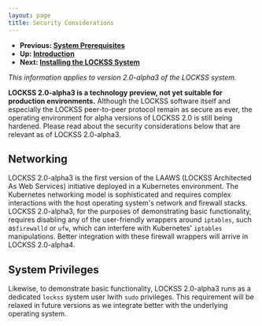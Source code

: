 ```yaml
---
layout: page
title: Security Considerations
---
```


*   **Previous: [System Prerequisites](prerequisites)**
*   **Up: [Introduction](.)**
*   **Next: [Installing the LOCKSS System](../installing)**

*This information applies to version 2.0-alpha3 of the LOCKSS system.*

**LOCKSS 2.0-alpha3 is a technology preview, not yet suitable for production environments.** Although the LOCKSS software itself and especially the LOCKSS peer-to-peer protocol remain as secure as ever, the operating environment for alpha versions of LOCKSS 2.0 is still being hardened. Please read about the security considerations below that are relevant as of LOCKSS 2.0-alpha3.

## Networking

LOCKSS 2.0-alpha3 is the first version of the LAAWS (LOCKSS Architected As Web Services) initiative deployed in a Kubernetes environment. The Kubernetes networking model is sophisticated and requires complex interactions with the host operating system's network and firewall stacks. LOCKSS 2.0-alpha3, for the purposes of demonstrating basic functionality, requires disabling any of the user-friendly wrappers around `iptables`, such as`firewalld` or `ufw`, which can interfere with Kubernetes' `iptables` manipulations. Better integration with these firewall wrappers will arrive in LOCKSS 2.0-alpha4.

## System Privileges

Likewise, to demonstrate basic functionality, LOCKSS 2.0-alpha3 runs as a dedicated `lockss` system user lwith `sudo` privileges. This requirement will be relaxed in future versions as we integrate better with the underlying operating system.
